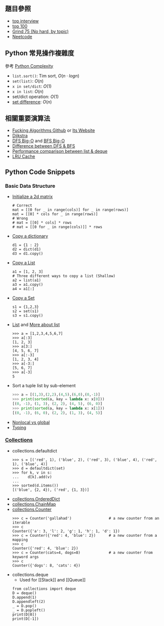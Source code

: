 ## 題目參照
 - [top interview](https://leetcode.com/problem-list/top-interview-questions/)
 - [top 100](https://leetcode.com/problem-list/top-100-liked-questions/) 
 - [Grind 75 (No hard, by topic)](https://www.techinterviewhandbook.org/grind75?difficulty=Easy&difficulty=Medium&order=topics)
 - [Neetcode](https://neetcode.io/practice)

## Python 常見操作複雜度
參考 [Python Complexity](https://wiki.python.org/moin/TimeComplexity)
 - `list.sort()`: Tim sort, $O(n\cdot logn)$
 - `set(list)`: $O(n)$
 - `x in set/dict`: $O(1)$
 - `x in list`: $O(n)$
 - set/dict operation: $O(1)$
 - [set difference](https://stackoverflow.com/questions/48044353/what-is-the-run-time-of-the-set-difference-function-in-python): $O(n)$

## 相關重要演算法
- [Fucking Algorithms Github](https://github.com/labuladong/fucking-algorithm) or [Its Website](https://labuladong.github.io/algo/)
- [Dijkstra](https://medium.com/%E6%8A%80%E8%A1%93%E7%AD%86%E8%A8%98/%E5%9F%BA%E7%A4%8E%E6%BC%94%E7%AE%97%E6%B3%95%E7%B3%BB%E5%88%97-graph-%E8%B3%87%E6%96%99%E7%B5%90%E6%A7%8B%E8%88%87dijkstras-algorithm-6134f62c1fc2)
- [DFS Big-O](https://www.quora.com/Why-is-the-complexity-of-DFS-O-V+E) and [BFS Big-O](https://www.quora.com/Why-is-the-time-complexity-of-BFS-O-V+E)
- [Difference between DFS & BFS](https://www.tutorialspoint.com/difference-between-bfs-and-dfs)
- [Performance comparison between list & deque](https://stackoverflow.com/questions/23487307/python-deque-vs-list-performance-comparison)
- [LRU Cache](https://josephjsf2.github.io/data/structure/and/algorithm/2020/05/09/LRU.html)
## Python Code Snippets
### Basic Data Structure
- [Initialize a 2d matrix](https://www.geeksforgeeks.org/initialize-matrix-in-python/)
    ```python=
    # Correct
    mat = [[0 for _ in range(cols)] for _ in range(rows)]
    mat = [[0] * cols for _ in range(rows)]
    # Wrong
    # mat = [[0] * cols] * rows 
    # mat = [[0 for _ in range(cols)]] * rows
    ```
- [Copy a dictionary](https://stackoverflow.com/questions/2465921/how-to-copy-a-dictionary-and-only-edit-the-copy)
	```python=
	d1 = {1 : 2}
	d2 = dict(d1)
	d3 = d1.copy()
	```
-  [Copy a List](https://ithelp.ithome.com.tw/articles/10221255)
	```python=
	a1 = [1, 2, 3]
	# Three different ways to copy a list (Shallow)
	a2 = list(a1)
	a3 = a1.copy()
	a4 = a1[:]
	```
- [Copy a Set](https://stackoverflow.com/questions/23200969/how-to-clone-or-copy-a-set-in-python)
	```python=
	s1 = {1,2,3}
	s2 = set(s1)
	s3 = s1.copy()
	```
- [List](https://docs.python.org/zh-tw/3/tutorial/datastructures.html) and [More about list](https://steam.oxxostudio.tw/category/python/basic/list.html)
    ```python=
    >>> a = [1,2,3,4,5,6,7]
    >>> a[:3]
    [1, 2, 3]
    >>> a[3:]
    [4, 5, 6, 7]
    >>> a[:-3]
    [1, 2, 3, 4]
    >>> a[-3:]
    [5, 6, 7]
    >>> a[-3]
    5
    ```
- Sort a tuple list by sub-element
	```python
	>>> a = [(1,3),(2,2),(4,5),(6,0),(0,-1)]
	>>> print(sorted(a, key = lambda x: x[0]))
	[(0, -1), (1, 3), (2, 2), (4, 5), (6, 0)]
	>>> print(sorted(a, key = lambda x: x[1]))
	[(0, -1), (6, 0), (2, 2), (1, 3), (4, 5)]
	```
- [Nonlocal vs global](https://stackoverflow.com/questions/33211272/what-is-the-difference-between-non-local-variable-and-global-variable)
- [Typing](https://docs.python.org/zh-tw/3/library/typing.html)
### [Collections](https://docs.python.org/zh-tw/3/library/collections.html)
- collections.defaultdict
    ```python=
    >>> s = [('red', 1), ('blue', 2), ('red', 3), ('blue', 4), ('red', 1), ('blue', 4)]
    >>> d = defaultdict(set)
    >>> for k, v in s:
    ...    d[k].add(v)
    ...
    >>> sorted(d.items())
    [('blue', {2, 4}), ('red', {1, 3})]
    ```
- [collections.OrderedDict](https://ithelp.ithome.com.tw/articles/10193794)
- [collections.ChainMap](https://ithelp.ithome.com.tw/articles/10193794)
- [collections.Counter](https://docs.python.org/zh-tw/3/library/collections.html#counter-objects)
	```python=
	>>> c = Counter('gallahad')                 # a new counter from an iterable
	>>> c
	Counter({'a': 3, 'l': 2, 'g': 1, 'h': 1, 'd': 1})
	>>> c = Counter({'red': 4, 'blue': 2})      # a new counter from a mapping
	>>> c
	Counter({'red': 4, 'blue': 2})
	>>> c = Counter(cats=4, dogs=8)             # a new counter from keyword args
	>>> c
	Counter({'dogs': 8, 'cats': 4})
	```
- collections.deque
	- Used for [[Stack]] and [[Queue]]
    ```python=
    from collections import deque
    D = deque()
    D.append(1)
    D.appendleft(2)
    _ = D.pop()
    _ = D.popleft()
    print(D[0])
    print(D[-1])
    ```



